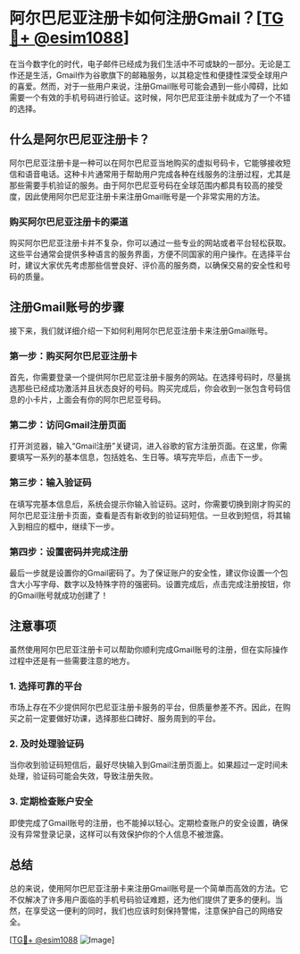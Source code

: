 # 阿尔巴尼亚注册卡如何注册Gmail？[[TG💪+ @esim1088](https://t.me/s/esim1088)]

在当今数字化的时代，电子邮件已经成为我们生活中不可或缺的一部分。无论是工作还是生活，Gmail作为谷歌旗下的邮箱服务，以其稳定性和便捷性深受全球用户的喜爱。然而，对于一些用户来说，注册Gmail账号可能会遇到一些小障碍，比如需要一个有效的手机号码进行验证。这时候，阿尔巴尼亚注册卡就成为了一个不错的选择。

## 什么是阿尔巴尼亚注册卡？

阿尔巴尼亚注册卡是一种可以在阿尔巴尼亚当地购买的虚拟号码卡，它能够接收短信和语音电话。这种卡片通常用于帮助用户完成各种在线服务的注册过程，尤其是那些需要手机验证的服务。由于阿尔巴尼亚号码在全球范围内都具有较高的接受度，因此使用阿尔巴尼亚注册卡来注册Gmail账号是一个非常实用的方法。

### 购买阿尔巴尼亚注册卡的渠道

购买阿尔巴尼亚注册卡并不复杂，你可以通过一些专业的网站或者平台轻松获取。这些平台通常会提供多种语言的服务界面，方便不同国家的用户操作。在选择平台时，建议大家优先考虑那些信誉良好、评价高的服务商，以确保交易的安全性和号码的质量。

## 注册Gmail账号的步骤

接下来，我们就详细介绍一下如何利用阿尔巴尼亚注册卡来注册Gmail账号。

### 第一步：购买阿尔巴尼亚注册卡

首先，你需要登录一个提供阿尔巴尼亚注册卡服务的网站。在选择号码时，尽量挑选那些已经成功激活并且状态良好的号码。购买完成后，你会收到一张包含号码信息的小卡片，上面会有你的阿尔巴尼亚号码。

### 第二步：访问Gmail注册页面

打开浏览器，输入“Gmail注册”关键词，进入谷歌的官方注册页面。在这里，你需要填写一系列的基本信息，包括姓名、生日等。填写完毕后，点击下一步。

### 第三步：输入验证码

在填写完基本信息后，系统会提示你输入验证码。这时，你需要切换到刚才购买的阿尔巴尼亚注册卡页面，查看是否有新收到的验证码短信。一旦收到短信，将其输入到相应的框中，继续下一步。

### 第四步：设置密码并完成注册

最后一步就是设置你的Gmail密码了。为了保证账户的安全性，建议你设置一个包含大小写字母、数字以及特殊字符的强密码。设置完成后，点击完成注册按钮，你的Gmail账号就成功创建了！

## 注意事项

虽然使用阿尔巴尼亚注册卡可以帮助你顺利完成Gmail账号的注册，但在实际操作过程中还是有一些需要注意的地方。

### 1. 选择可靠的平台

市场上存在不少提供阿尔巴尼亚注册卡服务的平台，但质量参差不齐。因此，在购买之前一定要做好功课，选择那些口碑好、服务周到的平台。

### 2. 及时处理验证码

当你收到验证码短信后，最好尽快输入到Gmail注册页面上。如果超过一定时间未处理，验证码可能会失效，导致注册失败。

### 3. 定期检查账户安全

即使完成了Gmail账号的注册，也不能掉以轻心。定期检查账户的安全设置，确保没有异常登录记录，这样可以有效保护你的个人信息不被泄露。

## 总结

总的来说，使用阿尔巴尼亚注册卡来注册Gmail账号是一个简单而高效的方法。它不仅解决了许多用户面临的手机号码验证难题，还为他们提供了更多的便利。当然，在享受这一便利的同时，我们也应该时刻保持警惕，注意保护自己的网络安全。

[[TG💪+ @esim1088](https://t.me/s/esim1088) ![Image](https://i.postimg.cc/4NQfJmqS/Snipaste-2025-05-13-00-14-12.png)]
